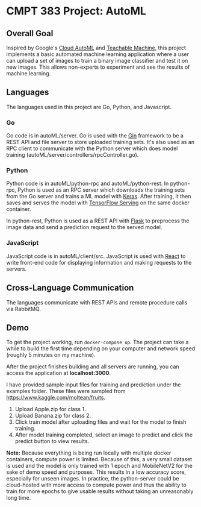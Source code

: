 # CMPT 383 Project: AutoML

## Overall Goal
Inspired by Google's [Cloud AutoML](https://cloud.google.com/automl) and [Teachable Machine](https://teachablemachine.withgoogle.com/), this project implements a basic automated machine learning application where a user can upload a set of images to train a binary image classifier and test it on new images. This allows non-experts to experiment and see the results of machine learning.

## Languages
The languages used in this project are Go, Python, and Javascript.

### Go
Go code is in autoML/server. Go is used with the [Gin](https://github.com/gin-gonic/gin) framework to be a REST API and file server to store uploaded training sets. It's also used as an RPC client to communicate with the Python server which does model training (autoML/server/controllers/rpcController.go). 

### Python
Python code is in autoML/python-rpc and autoML/python-rest. In python-rpc, Python is used as an RPC server which downloads the training sets from the Go server and trains a ML model with [Keras](https://keras.io/). After training, it then saves and serves the model with [TensorFlow Serving](https://www.tensorflow.org/tfx/tutorials/serving/rest_simple) on the same docker container. 

In python-rest, Python is used as a REST API with [Flask](https://flask.palletsprojects.com/en/1.1.x/) to preprocess the image data and send a prediction request to the served model.

### JavaScript

JavaScript code is in autoML/client/src. JavaScript is used with [React](https://reactjs.org/) to write front-end code for displaying information and making requests to the servers.

## Cross-Language Communication
The languages communicate with REST APIs and remote procedure calls via RabbitMQ.  

## Demo

To get the project working, run `docker-compose up`. The project can take a while to build the first time depending on your computer and network speed (roughly 5 minutes on my machine).

After the project finishes building and all servers are running, you can access the application at **localhost:3000**. 

I have provided sample input files for training and prediction under the examples folder. These files were sampled from https://www.kaggle.com/moltean/fruits.

1. Upload Apple.zip for class 1.
2. Upload Banana.zip for class 2.
3. Click train model after uploading files and wait for the model to finish training.
4. After model training completed, select an image to predict and click the predict button to view results. 

**Note:** Because everything is being run locally with multiple docker containers, compute power is limited. Because of this, a very small dataset is used and the model is only trained with 1 epoch and MobileNetV2 for the sake of demo speed and purposes. This results in a low accuracy score, especially for unseen images. In practice, the python-server could be cloud-hosted with more access to compute power and thus the ability to train for more epochs to give usable results without taking an unreasonably long time.

